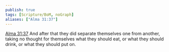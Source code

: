 ```yaml
---
publish: true
tags: [Scripture/BoM, noGraph]
aliases: ["Alma 31:37"]
---
```

[Alma 31:37](https://churchofjesuschrist.org/study/scriptures/bofm/alma/31?lang=eng&id=p37#p37) And after that they did separate themselves one from another, taking no thought for themselves what they should eat, or what they should drink, or what they should put on.
